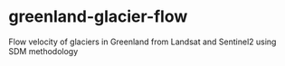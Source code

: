 # greenland-glacier-flow
Flow velocity of glaciers in Greenland from Landsat and Sentinel2 using SDM methodology

